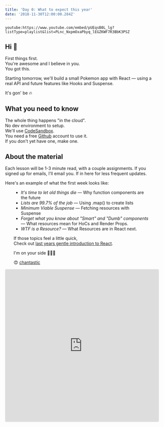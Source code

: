 ```yaml
---
title: 'Day 0: What to expect this year'
date: '2018-11-30T12:00:00.284Z'
---
```


<div class="measure">

`youtube:https://www.youtube.com/embed/pUEqsB0L_lg?listType=playlist&list=PLnc_NxpmOxaPbyq_lEGZKWF7R3BbK3PSZ`

## Hi 👋

First things first.  
You're awesome and I believe in you.  
You got this.

Starting tomorrow, we'll build a small Pokemon app with React — using a real API and future features like Hooks and Suspense.

It's gon' be 🔥

## What you need to know

The whole thing happens "in the cloud".  
No dev environment to setup.  
We'll use [CodeSandbox](http://codesandbox.io/).  
You need a free [Github](https://github.com/) account to use it.  
If you don't yet have one, make one.

## About the material

Each lesson will be 1-3 minute read, with a couple assignments.
If you signed up for emails, I'll email you.
If in here for less frequent updates.

Here's an example of what the first week looks like:

<div style="padding: 0 2em">

- _It's time to let old things die_ — Why function components are the future
- _Lists are 99.7% of the job_ — Using .map() to create lists
- _Minimum Viable Suspense_ — Fetching resources with Suspense
- _Forget what you know about "Smart" and "Dumb" components_ — What resources mean for HoCs and Render Props.
- _WTF is a Resource?_ — What Resources are in React next.

If those topics feel a little quick,  
Check out [last years gentle introduction to React](/2017/).

I'm on your side 👫👬👭

😍 [chantastic](https://twitter.com/chantastic)

</div>

<iframe src="https://codesandbox.io/embed/l5pjp98lyq" style="width:100%; height:500px; border:0; border-radius: 4px; overflow:hidden;" sandbox="allow-modals allow-forms allow-popups allow-scripts allow-same-origin"></iframe>
